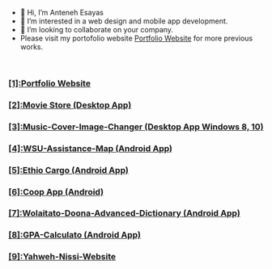 - 👋 Hi, I’m Anteneh Esayas
- 👀 I’m interested in a web design and mobile app development.
- 💞️ I’m looking to collaborate on your company.
- Please visit my portofolio website <a href="https://a1ntonio.github.io/MyPortfolio.github.io/" target="_blank">Portfolio Website</a> for more previous works.

<br>
<h3><a href="https://a1ntonio.github.io/MyPortfolio.github.io/" target="_blank">[1]:Portfolio Website</a></h3>
<h3><a href="https://github.com/A1ntonio/MovieStore-Desktop" target="_blank">[2]:Movie Store (Desktop App)</a></h3>
<h3><a href="https://github.com/A1ntonio/Music-Cover-Image-Changer" target="_blank">[3]:Music-Cover-Image-Changer (Desktop App Windows 8, 10)</a></h3>
<h3><a href="https://github.com/A1ntonio/WSU-Assistance-Map" target="_blank">[4]:WSU-Assistance-Map (Android App)</a></h3>
<h3><a href="https://github.com/A1ntonio/EthioCargo" target="_blank">[5]:Ethio Cargo (Android App)</a></h3>
<h3><a href="https://github.com/A1ntonio/Coop-App-Android-Application" target="_blank">[6]:Coop App (Android)</a></h3>
<h3><a href="https://github.com/A1ntonio/Wolaitato-Doona-Advanced-Dictionary" target="_blank">[7]:Wolaitato-Doona-Advanced-Dictionary (Android App)</a></h3>
<h3><a href="https://github.com/A1ntonio/GPA-Calculator" target="_blank">[8]:GPA-Calculato (Android App)</a></h3>
<h3><a href="https://github.com/A1ntonio/Yahweh-Nissi-Website" target="_blank">[9]:Yahweh-Nissi-Website</a></h3>








